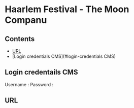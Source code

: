 # Haarlem Festival - The Moon Companu

## Contents
* [URL](#url)
* [Login credentials CMS](#login-credentials CMS)

## Login credentails CMS
Username : 
Password : 

## URL

	
